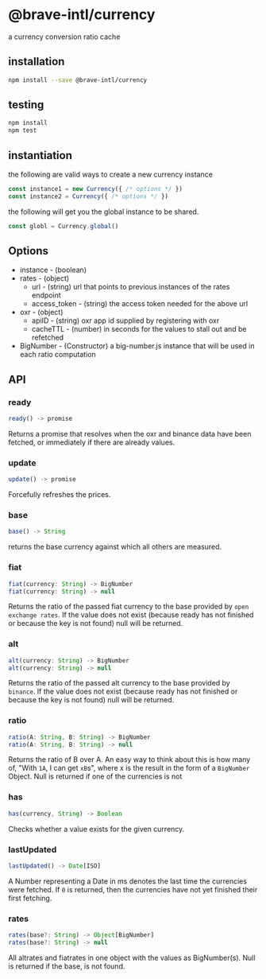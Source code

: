 # @brave-intl/currency

a currency conversion ratio cache

## installation

```sh
npm install --save @brave-intl/currency
```

## testing

```sh
npm install
npm test
```

## instantiation

the following are valid ways to create a new currency instance
```js
const instance1 = new Currency({ /* options */ })
const instance2 = Currency({ /* options */ })
```
the following will get you the global instance to be shared.
```js
const globl = Currency.global()
```

## Options

* instance - (boolean)
* rates - (object)
  * url - (string) url that points to previous instances of the rates endpoint
  * access_token - (string) the access token needed for the above url
* oxr - (object)
  * apiID - (string) oxr app id supplied by registering with oxr
  * cacheTTL - (number) in seconds for the values to stall out and be refetched
* BigNumber - (Constructor) a big-number.js instance that will be used in each ratio computation

## API

### ready
```js
ready() -> promise
```
Returns a promise that resolves when the oxr and binance data have been fetched, or immediately if there are already values.

### update
```js
update() -> promise
```
Forcefully refreshes the prices.

### base
```js
base() -> String
```
returns the base currency against which all others are measured.

### fiat
```js
fiat(currency: String) -> BigNumber
fiat(currency: String) -> null
```
Returns the ratio of the passed fiat currency to the base provided by `open exchange rates`. If the value does not exist (because ready has not finished or because the key is not found) null will be returned.

### alt
```js
alt(currency: String) -> BigNumber
alt(currency: String) -> null
```
Returns the ratio of the passed alt currency to the base provided by `binance`. If the value does not exist (because ready has not finished or because the key is not found) null will be returned.

### ratio
```js
ratio(A: String, B: String) -> BigNumber
ratio(A: String, B: String) -> null
```
Returns the ratio of B over A. An easy way to think about this is how many of, "With `1A`, I can get `xB`s", where x is the result in the form of a `BigNumber` Object. Null is returned if one of the currencies is not

### has
```js
has(currency, String) -> Boolean
```
Checks whether a value exists for the given currency.

### lastUpdated
```js
lastUpdated() -> Date[ISO]
```
A Number representing a Date in ms denotes the last time the currencies were fetched. If `0` is returned, then the currencies have not yet finished their first fetching.

### rates
```js
rates(base?: String) -> Object[BigNumber]
rates(base?: String) -> null
```
All altrates and fiatrates in one object with the values as BigNumber(s). Null is returned if the base, is not found.
